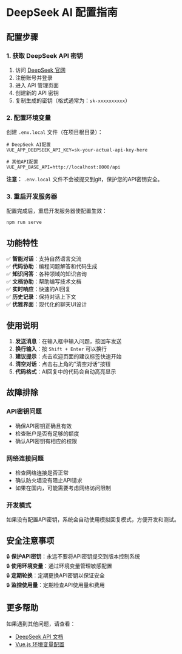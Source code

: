 # DeepSeek AI 配置指南

## 配置步骤

### 1. 获取 DeepSeek API 密钥

1. 访问 [DeepSeek 官网](https://platform.deepseek.com/)
2. 注册账号并登录
3. 进入 API 管理页面
4. 创建新的 API 密钥
5. 复制生成的密钥（格式通常为：`sk-xxxxxxxxxx`）

### 2. 配置环境变量

创建 `.env.local` 文件（在项目根目录）：

```env
# DeepSeek AI配置
VUE_APP_DEEPSEEK_API_KEY=sk-your-actual-api-key-here

# 其他API配置
VUE_APP_BASE_API=http://localhost:8000/api
```

**注意：** `.env.local` 文件不会被提交到git，保护您的API密钥安全。

### 3. 重启开发服务器

配置完成后，重启开发服务器使配置生效：

```bash
npm run serve
```

## 功能特性

✅ **智能对话**：支持自然语言交流  
✅ **代码协助**：编程问题解答和代码生成  
✅ **知识问答**：各种领域的知识咨询  
✅ **文档协助**：帮助编写技术文档  
✅ **实时响应**：快速的AI回复  
✅ **历史记录**：保持对话上下文  
✅ **优雅界面**：现代化的聊天UI设计  

## 使用说明

1. **发送消息**：在输入框中输入问题，按回车发送
2. **换行输入**：按 `Shift + Enter` 可以换行
3. **建议提示**：点击欢迎页面的建议标签快速开始
4. **清空对话**：点击右上角的"清空对话"按钮
5. **代码格式**：AI回复中的代码会自动高亮显示

## 故障排除

### API密钥问题
- 确保API密钥正确且有效
- 检查账户是否有足够的额度
- 确认API密钥有相应的权限

### 网络连接问题
- 检查网络连接是否正常
- 确认防火墙没有阻止API请求
- 如果在国内，可能需要考虑网络访问限制

### 开发模式
如果没有配置API密钥，系统会自动使用模拟回复模式，方便开发和测试。

## 安全注意事项

🔒 **保护API密钥**：永远不要将API密钥提交到版本控制系统  
🔒 **使用环境变量**：通过环境变量管理敏感配置  
🔒 **定期轮换**：定期更换API密钥以保证安全  
🔒 **监控使用量**：定期检查API使用量和费用

## 更多帮助

如果遇到其他问题，请查看：
- [DeepSeek API 文档](https://platform.deepseek.com/api-docs/)
- [Vue.js 环境变量配置](https://cli.vuejs.org/guide/mode-and-env.html)
